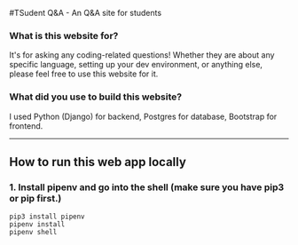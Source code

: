 #TSudent Q&A - An Q&A site for students

### What is this website for?

It's for asking any coding-related questions! Whether they are about any specific language, setting up your dev environment, or anything else, please feel free to use this website for it.


### What did you use to build this website?

I used Python (Django) for backend, Postgres for database, Bootstrap for frontend.

---

## How to run this web app locally

### 1. Install pipenv and go into the shell (make sure you have pip3 or pip first.)

```
pip3 install pipenv
pipenv install
pipenv shell
```

